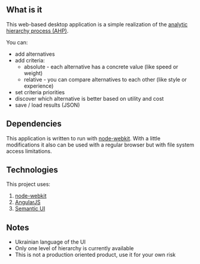 ## What is it

This web-based desktop application is a simple realization of the [analytic hierarchy process (AHP)](http://en.wikipedia.org/wiki/Analytic_hierarchy_process).

You can:
* add alternatives
* add criteria:
  * absolute - each alternative has a concrete value (like speed or weight)
  * relative - you can compare alternatives to each other (like style or experience)
* set criteria priorities
* discover which alternative is better based on utility and cost
* save / load results (JSON)


## Dependencies

This application is written to run with [node-webkit](https://github.com/rogerwang/node-webkit). With a little modifications it also can be used with a regular browser but with file system access limitations.


## Technologies

This project uses:
1. [node-webkit](https://github.com/rogerwang/node-webkit)
2. [AngularJS](http://angularjs.org/)
3. [Semantic UI](http://semantic-ui.com/)


## Notes

* Ukrainian language of the UI
* Only one level of hierarchy is currently available
* This is not a production oriented product, use it for your own risk